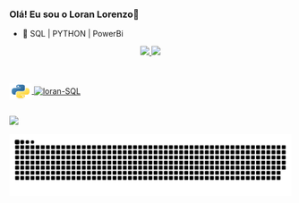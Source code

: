 ### Olá! Eu sou o Loran Lorenzo👋

- 🌱 SQL | PYTHON | PowerBi
<div align="center">
  <a href="https://github.com/loranlorenzo">
  <img height="180em" src="https://github-readme-stats.vercel.app/api?username=loranlorenzo&show_icons=true&theme=dracula&include_all_commits=true&count_private=true"/>
  <img height="180em" src="https://github-readme-stats.vercel.app/api/top-langs/?username=loranlorenzo&layout=compact&langs_count=7&theme=dracula"/>
</div>

  ##
  
<div style="display: inline_block"><br>
  <img align="center" alt="loran-Python" height="30" width="40" src="https://raw.githubusercontent.com/devicons/devicon/master/icons/python/python-original.svg">
  <img align="center" alt="loran-SQL" height="30" width="40" src="https://cdn.jsdelivr.net/gh/devicons/devicon/icons/microsoftsqlserver/microsoftsqlserver-plain-wordmark.svg" />
</div>

  ##
  
  <div> 
  <a href="https://instagram.com/loran_lorenzo" target="_blank"><img src="https://img.shields.io/badge/-Instagram-%23E4405F?style=for-the-badge&logo=instagram&logoColor=white" target="_blank"></a>
 </div>
 
   ![Snake animation](https://github.com/loranlorenzo/loranlorenzo/blob/output/github-contribution-grid-snake.svg)
